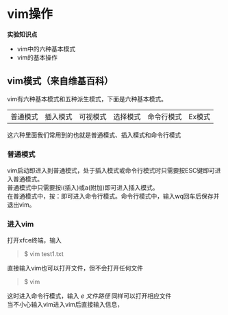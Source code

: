 # vim操作
**实验知识点**
- vim中的六种基本模式
- vim的基本操作  
## vim模式（来自维基百科）
vim有六种基本模式和五种派生模式，下面是六种基本模式。  
<html>
    <table style="margin-left: auto; margin-right: auto;">
        <tr>
            <td>
                <!--左侧内容-->
                普通模式 
            </td>
            <td>
                <!--右侧内容-->
                插入模式
            </td>  
            <td>
                <!--左侧内容-->
                可视模式 
            </td>
            <td>
                <!--右侧内容-->
                选择模式
            </td>  
             <td>
                <!--左侧内容-->
                命令行模式 
            </td>
            <td>
                <!--右侧内容-->
                Ex模式
            </td>
        </tr>
    </table>  
</html>
这六种里面我们常用到的也就是普通模式、插入模式和命令行模式  

### 普通模式
vim启动即进入到普通模式，处于插入模式或命令行模式时只需要按ESC键即可进入普通模式。  
普通模式中只需要按i(插入)或a(附加)即可进入插入模式。  
在普通模式中，按：即可进入命令行模式。命令行模式中，输入wq回车后保存并退出vim。
### 进入vim
打开xfce终端，输入   
> $ vim test1.txt

直接输入vim也可以打开文件，但不会打开任何文件  
> $ vim  

这时进入命令行模式，输入 *e 文件路径* 同样可以打开相应文件  
当不小心输入vim进入vim后直接输入信息，
